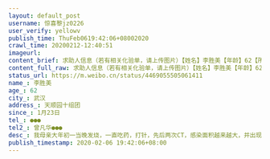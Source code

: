 ```yaml
---
layout: default_post
username: 惊喜黎jz0226
user_verify: yellowv
publish_time: ThuFeb0619:42:06+08002020
crawl_time: 20200212-12:40:51
imageurl: 
content_brief: 求助人信息（若有相关化验单，请上传图片）【姓名】李胜美【年龄】62【所在城市】武汉【所在小区、社区】天顺园十组团【患病时间】1月23日【联系方式】●●●【其他紧急联系人】曾凡华●●●【病情描述】 我母亲大年初一当晚发烧，一直吃药，打针，先后两次CT，感染面积越来越大，并 ...全文
content_full_raw: 求助人信息（若有相关化验单，请上传图片）【姓名】李胜美【年龄】62【所在城市】武汉【所在小区、社区】天顺园十组团【患病时间】1月23日【联系方式】●●●【其他紧急联系人】曾凡华●●●【病情描述】我母亲大年初一当晚发烧，一直吃药，打针，先后两次CT，感染面积越来越大，并出现呕吐、咳嗽、喘不过气等症状，母亲有高血压和缺钾症，目前精神状态极差，多次联系社区，也打过120，一直未能安排入院治疗。家里先后已有四人发烧起病，因孩子无人照料，目前全部居家隔离。作为人民教师和微博认证用户，我对本人言论负责。目前金银潭医院仍有空床，急盼尽快入院。@楚天交通广播@人民日报@楚天都市报@武汉发布@章磊老师
status_url: https://m.weibo.cn/status/4469055505061411
name_: 李胜美
age_: 62
city_: 武汉
address_: 天顺园十组团
since_: 1月23日
tel_: ●●●
tel2_: 曾凡华●●●
desc_: 我母亲大年初一当晚发烧，一直吃药，打针，先后两次CT，感染面积越来越大，并出现呕吐、咳嗽、喘不过气等症状，母亲有高血压和缺钾症，目前精神状态极差，多次联系社区，也打过120，一直未能安排入院治疗。家里先后已有四人发烧起病，因孩子无人照料，目前全部居家隔离。作为人民教师和微博认证用户，我对本人言论负责。目前金银潭医院仍有空床，急盼尽快入院。@楚天交通广播@人民日报@楚天都市报@武汉发布@章磊老师
publish_timestamp: 2020-02-06 19:42:06+08:00
---
```

